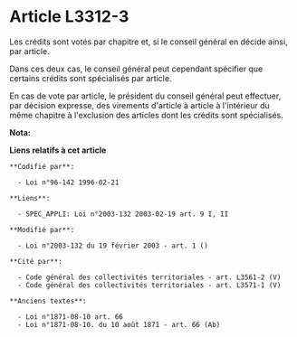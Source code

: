 # Article L3312-3

Les crédits sont votés par chapitre et, si le conseil général en décide ainsi, par article.

Dans ces deux cas, le conseil général peut cependant spécifier que certains crédits sont spécialisés par article.

En cas de vote par article, le président du conseil général peut effectuer, par décision expresse, des virements d'article à
article à l'intérieur du même chapitre à l'exclusion des articles dont les crédits sont spécialisés.

**Nota:**



**Liens relatifs à cet article**

	**Codifié par**:

	  - Loi n°96-142 1996-02-21

	**Liens**:

	  - SPEC_APPLI: Loi n°2003-132 2003-02-19 art. 9 I, II

	**Modifié par**:

	  - Loi n°2003-132 du 19 février 2003 - art. 1 ()

	**Cité par**:

	  - Code général des collectivités territoriales - art. L3561-2 (V)
	  - Code général des collectivités territoriales - art. L3571-1 (V)

	**Anciens textes**:

	  - Loi n°1871-08-10 art. 66
	  - Loi n°1871-08-10. du 10 août 1871 - art. 66 (Ab)
